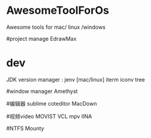 # AwesomeToolForOs
Awesome tools for mac/ linux /windows


#project manage
EdrawMax


# dev
JDK version manager : jenv [mac/linux]
iterm
iconv
tree

#window manager
Amethyst

#编辑器
sublime
coteditor
MacDown


#视频video
MOVIST
VCL
mpv
IINA

#NTFS
Mounty
